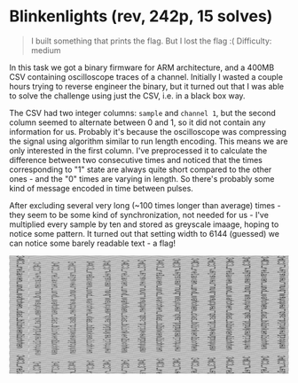 # Blinkenlights (rev, 242p, 15 solves)

> I built something that prints the flag. But I lost the flag :(
> Difficulty: medium

In this task we got a binary firmware for ARM architecture, and a 400MB CSV containing oscilloscope traces
of a channel. Initially I wasted a couple hours trying to reverse engineer the binary, but it turned out that
I was able to solve the challenge using just the CSV, i.e. in a black box way.

The CSV had two integer columns: `sample` and `channel 1`, but the second column seemed to alternate between 0 and 1,
so it did not contain any information for us.
Probably it's because the oscilloscope was compressing the signal using algorithm similar to run length encoding.
This means we are only interested in the first column. I've preprocessed it to calculate the difference between two
consecutive times and noticed that the times corresponding to "1" state are always quite short compared to
the other ones - and the "0" times are varying in length. So there's probably some kind of message encoded in 
time between pulses.

After excluding several very long (~100 times longer than average) times - they seem to be some kind of synchronization,
not needed for us - I've multiplied every sample by ten and stored as greyscale imaage, hoping to notice some pattern.
It turned out that setting width to 6144 (guessed) we can notice some barely readable text - a flag!

![img](L6144.png)
